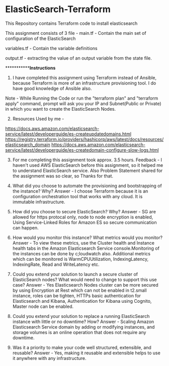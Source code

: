 # ElasticSearch-Terraform
This Repository contains Terraform code to install elasticsearch

This assignment consists of 3 file - 
main.tf - Contain the main set of configuration of the ElasticSearch

variables.tf - Contain the variable definitions

output.tf - extracting the value of an output variable from the state file.


*************************************************************************************Instructions**************************************************************************
1. I have completed this assignment using Terraform instead of Ansible, because Terraform is more of an infrastructure provisioning tool. I do have good knowledge of Ansible also.

Note - While Running the Code or run the "terraform plan" and "terraform apply" command, prompt will ask you your IP and Subnet(Public or Private) in which you want to create the ElasticSearch Nodes.


2. Resources Used by me -

https://docs.aws.amazon.com/elasticsearch-service/latest/developerguide/es-createupdatedomains.html
https://registry.terraform.io/providers/hashicorp/aws/latest/docs/resources/elasticsearch_domain
https://docs.aws.amazon.com/elasticsearch-service/latest/developerguide/es-createdomain-configure-slow-logs.html

3. For me completing this assignment took approx. 3.5 hours.
Feedback - I haven't used AWS ElasticSearch before this assignment, so it helped me to understand ElasticSearch service. Also Problem Statement shared for the assignment was so clear, so Thanks for that.


1. What did you choose to automate the provisioning and bootstrapping of the instance? Why? 
Answer - I choose Terraform because it is an configuration orchestration tool that works with any cloud. It is immutable infrastructure.

2. How did you choose to secure ElasticSearch? Why?
Answer - SG are allowed for https protocal only, node to node encryption is enabled, Using Service-Linked Roles for Amazon ES so secure communication can happen.

3. How would you monitor this instance? What metrics would you monitor?
Answer - To view these metrics, use the Cluster health and Instance health tabs in the Amazon Elasticsearch Service console.Monitoring of the instances can be done by c;loudwatch also.
 Additional metrics which can be monitored is WarmCPUUtilization, IndexingLatency, IndexingRate, Read and WriteLatency etc.
 
4. Could you extend your solution to launch a secure cluster of ElasticSearch nodes? What
would need to change to support this use case?
Answer - Yes Elasticsearch Nodes cluster can be more secured by using Encryption at Rest which can not be enabled in t2.small instance, roles can be tighten, HTTPs basic authentication for Elasticsearch and Kibana, Authentication for Kibana using Cognito, Master node can be enabled.

5. Could you extend your solution to replace a running ElasticSearch instance with little or no
downtime? How?
Answer - Scaling Amazon Elasticsearch Service domain by adding or modifying instances, and storage volumes is an online operation that does not require any downtime.

6. Was it a priority to make your code well structured, extensible, and reusable?
Answer - Yes, making it reusable and extensible helps to use it anywhere with any infrastructure.



